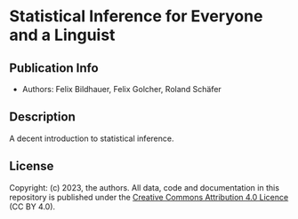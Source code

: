 # Statistical Inference for Everyone and a Linguist
## Publication Info
- Authors: Felix Bildhauer, Felix Golcher, Roland Schäfer
## Description
A decent introduction to statistical inference.
## License
Copyright: (c) 2023, the authors.
All data, code and documentation in this repository is published under the [Creative Commons Attribution 4.0 Licence](http://creativecommons.org/licenses/by/4.0/) (CC BY 4.0).
